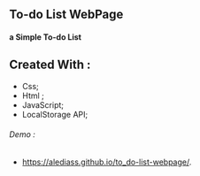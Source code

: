 ## To-do List WebPage

#### a Simple To-do List 

## Created With : 
 - Css;
 - Html ;
 - JavaScript;
 - LocalStorage API;







###### Demo :
 - https://alediass.github.io/to_do-list-webpage/.
